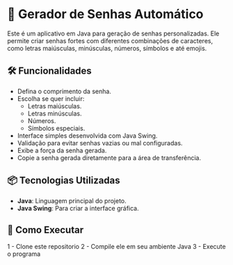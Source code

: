 # 🔐 Gerador de Senhas Automático

Este é um aplicativo em Java para geração de senhas personalizadas. Ele permite criar senhas fortes com diferentes combinações de caracteres, como letras maiúsculas, minúsculas, números, símbolos e até emojis. 

## 🛠️ Funcionalidades
- Defina o comprimento da senha.
- Escolha se quer incluir:
  - Letras maiúsculas.
  - Letras minúsculas.
  - Números.
  - Símbolos especiais.
- Interface simples desenvolvida com Java Swing.
- Validação para evitar senhas vazias ou mal configuradas.
- Exibe a força da senha gerada.
- Copie a senha gerada diretamente para a área de transferência.

## 📦 Tecnologias Utilizadas
- **Java**: Linguagem principal do projeto.
- **Java Swing**: Para criar a interface gráfica.

## 🚀 Como Executar
1 - Clone este repositorio
2 - Compile ele em seu ambiente Java
3 - Execute o programa
